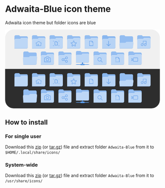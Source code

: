 # Adwaita-Blue icon theme

Adwaita icon theme but folder icons are blue

![preview](images/preview.png)

## How to install

### For single user

Download this [zip](https://github.com/realmazharhussain/adwaita-blue-icon-theme/archive/refs/heads/main.zip) (or [tar.gz](https://github.com/realmazharhussain/adwaita-blue-icon-theme/archive/refs/heads/main.tar.gz)) file and extract folder `Adwaita-Blue` from it to `$HOME/.local/share/icons/` 

### System-wide

Download this [zip](https://github.com/realmazharhussain/adwaita-blue-icon-theme/archive/refs/heads/main.zip) (or [tar.gz](https://github.com/realmazharhussain/adwaita-blue-icon-theme/archive/refs/heads/main.tar.gz)) file and extract folder `Adwaita-Blue` from it to `/usr/share/icons/`
